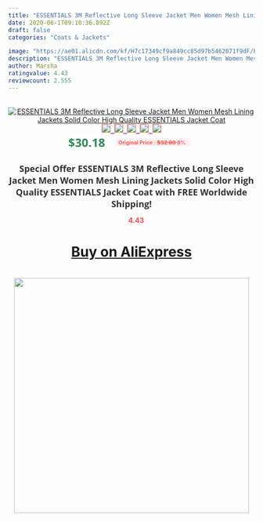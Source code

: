 ```yaml
---
title: "ESSENTIALS 3M Reflective Long Sleeve Jacket Men Women Mesh Lining Jackets Solid Color High Quality ESSENTIALS Jacket Coat"
date: 2020-06-1T09:10:36.892Z
draft: false
categories: "Coats & Jackets"

image: "https://ae01.alicdn.com/kf/H7c17349cf9a849cc85d97b5462071f9dF/ESSENTIALS-3M-Reflective-Long-Sleeve-Jacket-Men-Women-Mesh-Lining-Jackets-Solid-Color-High-Quality-ESSENTIALS.jpg"
description: "ESSENTIALS 3M Reflective Long Sleeve Jacket Men Women Mesh Lining Jackets Solid Color High Quality ESSENTIALS Jacket Coat"
author: Marsha
ratingvalue: 4.43
reviewcount: 2.555
---
```

<br>
<div style="text-align: center;">
<a href="https://s.click.aliexpress.com/e/_AMoCFL" target="_blank" rel="nofollow noopener noreferrer"><img alt="ESSENTIALS 3M Reflective Long Sleeve Jacket Men Women Mesh Lining Jackets Solid Color High Quality ESSENTIALS Jacket Coat" class="magnifier-image" src="https://ae01.alicdn.com/kf/H7c17349cf9a849cc85d97b5462071f9dF/ESSENTIALS-3M-Reflective-Long-Sleeve-Jacket-Men-Women-Mesh-Lining-Jackets-Solid-Color-High-Quality-ESSENTIALS.jpg_640x640.jpg">
<br>
<img style="border:1px solid salmon" src="https://ae01.alicdn.com/kf/H7c17349cf9a849cc85d97b5462071f9dF/ESSENTIALS-3M-Reflective-Long-Sleeve-Jacket-Men-Women-Mesh-Lining-Jackets-Solid-Color-High-Quality-ESSENTIALS.jpg_120x120.jpg">&nbsp;&nbsp;<img style="border:1px solid salmon" src="https://ae01.alicdn.com/kf/Hea762dea24694b458148b1dac68247cdk/ESSENTIALS-3M-Reflective-Long-Sleeve-Jacket-Men-Women-Mesh-Lining-Jackets-Solid-Color-High-Quality-ESSENTIALS.jpg_120x120.jpg">&nbsp;&nbsp;<img style="border:1px solid salmon" src="https://ae01.alicdn.com/kf/H109eec699f3945e283bfa68dc14a2802o/ESSENTIALS-3M-Reflective-Long-Sleeve-Jacket-Men-Women-Mesh-Lining-Jackets-Solid-Color-High-Quality-ESSENTIALS.jpg_120x120.jpg">&nbsp;&nbsp;<img style="border:1px solid salmon" src="_120x120.jpg">&nbsp;&nbsp;<img style="border:1px solid salmon" src="https://ae01.alicdn.com/kf/H4f8e529eafe843d09460a3c6f238d796M/ESSENTIALS-3M-Reflective-Long-Sleeve-Jacket-Men-Women-Mesh-Lining-Jackets-Solid-Color-High-Quality-ESSENTIALS.jpg_120x120.jpg"></a></div><br0>
<div style="text-align: center;"><span style="background-color: white; border: 0px; box-sizing: border-box; color: seagreen; display: inline-block; font-family: &quot;open sans&quot; , &quot;arial&quot; , &quot;helvetica&quot; , sans-serif , &quot;heiti&quot;; font-size: 24px; font-stretch: inherit; font-weight: 700; line-height: inherit; margin: 0px 10px 0px 0px; padding: 0px; vertical-align: middle;">$30.18 </span>
<span style="background: rgb(255 , 241 , 241); border-radius: 3px; border: 0px; box-sizing: border-box; color: #ff4747; display: inline-block; font-family: inherit; font-size: 12px; font-stretch: inherit; font-style: inherit; font-variant: inherit; font-weight: 600; line-height: inherit; margin: 0px; padding: 2px 5px; transform: scale(0.9); vertical-align: middle;">Original Price : <b style="text-decoration: line-through;">$32.80 </b> 8%&nbsp;&nbsp;</span></div>
<h1 style="color: #333333; display: inline-block; font-family: &quot;open sans&quot; , &quot;arial&quot; , &quot;helvetica&quot; , sans-serif , &quot;heiti&quot;; font-size: 18px; font-stretch: inherit; font-weight: 700; text-align: center;">Special Offer ESSENTIALS 3M Reflective Long Sleeve Jacket Men Women Mesh Lining Jackets Solid Color High Quality ESSENTIALS Jacket Coat with FREE Worldwide Shipping!</h1>
<div style="color: #ff4747; text-align: center;">
<img src="https://4.bp.blogspot.com/-M0ZcTcb-5uY/XleCXlxnR4I/AAAAAAAAAEc/OrjgMkXV1oMQFaCRZj5HQwOCBcu3w1FegCPcBGAYYCw/s1600/star.png" style="height: 15px;">&nbsp;<b>4.43</b></div>
<div class="button_cont" align="center"><a class="buynow_a" href="https://s.click.aliexpress.com/e/_AMoCFL" target="_blank" rel="nofollow noopener noreferrer"><H1>Buy on AliExpress</H1></a></div><br>
<div class="separator" style="clear: both; text-align: center;">
<img src="https://lh3.googleusercontent.com/-pTy5HemUv9M/XlePHvY0dAI/AAAAAAAAAE4/0nX5iRUoIWY8eMW9Dpxeirr157OZliDIgCLcBGAsYHQ/s1600/badge.gif" width="480">
</div>
